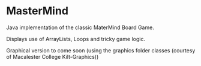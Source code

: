 # MasterMind

Java implementation of the classic MaterMind Board Game.

Displays use of ArrayLists, Loops and tricky game logic.

Graphical version to come soon (using the graphics folder classes (courtesy of Macalester College Kilt-Graphics))
